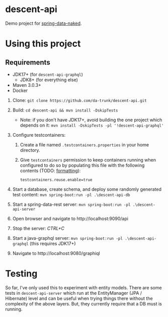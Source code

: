 # descent-api

Demo project for [spring-data-naked](../spring-data-naked).

# Using this project

## Requirements

* JDK17+ (for `descent-api-graphql`)
  * JDK8+ (for everything else)
* Maven 3.0.3+
* Docker

1. Clone: `git clone https://github.com/da-trunk/descent-api.git`
1. Build: `cd descent-api && mvn install -DskipTests`
    * Note: if you don't have JDK17+, avoid building the one project which depends on it: `mvn install -DskipTests -pl '!descent-api-graphql'`
1. Configure testcontainers:
    1. Create a file named `.testcontainers.properties` in your home directory.
    1. Give `testcontainers` permission to keep containers running when configured to do so by populating this file with the following contents (TODO: [formatting](https://gist.github.com/clintel/1155906)):
    
        ```
        testcontainers.reuse.enable=true
        ```
        
1. Start a database, create schema, and deploy some randomly generated test content: `mvn spring-boot:run -pl .\descent-api-db`
1. Start a spring-data-rest server: `mvn spring-boot:run -pl .\descent-api-server`
1. Open browser and navigate to http://localhost:9090/api
1. Stop the server: *CTRL+C*
1. Start a java-graphql server: `mvn spring-boot:run -pl .\descent-api-graphql` (this requires JDK17+)
1. Navigate to http://localhost:9080/graphiql

# Testing

So far, I've only used this to experiment with entity models.  There are some tests in `descent-api-server` which run at the EntityManager (JPA / Hibernate) level and can be useful when trying things there without the complexity of the above layers.  But, they currently require that a DB must is running.